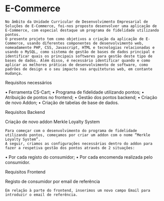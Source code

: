 # E-Commerce

	No âmbito da Unidade Curricular de Desenvolvimento Empresarial de Soluções de E-Commerce, foi-nos proposto desenvolver uma aplicação de E-Commerce, com especial destaque um programa de fidelidade utilizando pontos.
	O presente projeto tem como objetivos a criação da aplicação de E-Commerce, usando diferentes componentes de desenvolvimento web, nomeadamente PHP, CSS, Javascript, HTML e tecnologias relacionadas e usando o MySQL, como sistema de gestão de bases de dados principal e identificar quais os principais softwares para gestão deste tipo de bases de dados. Além disso, é necessário identificar quando e como aplicar as melhores práticas de desenvolvimento de software, como padrões de design e o seu impacto nas arquiteturas web, em contante mudança.


Requisitos necessários

•	Ferramenta CS-Cart;
•	Programa de fidelidade utilizando pontos;
•	Atribuição de pontos no frontend;
•	Gestão dos pontos backend;
•	Criação de novo Addon;
•	Criação de tabelas de base de dados.



Requisitos Backend

Criação de novo addon Merkle Loyalty System

	Para começar com o desenvolvimento do programa de fidelidade utilizando pontos, começamos por criar um addon com o nome “Merkle Loyalty System”.
	A seguir, criamos as configurações necessárias dentro do addon para fazer a respetiva gestão dos pontos através de 2 situações:
•	Por cada registo do consumidor;
•	Por cada encomenda realizada pelo consumidor.


Requisitos Frontend

Registo de consumidor por email de referência

	Em relação à parte do frontend, inserimos um novo campo Email para introduzir o email de referência.




